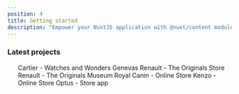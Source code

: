 ```yaml
---
position: 4
title: Getting started
description: "Empower your NuxtJS application with @nuxt/content module: write in a content/ directory and fetch your Markdown, JSON, YAML and CSV files through a MongoDB like API, acting as a Git-based Headless CMS."
---
```


### Latest projects

<ul>
  <project-tile image="cartier.jpeg" url="https://www.cartierwatchmakingencounters.com/">
    Cartier - Watches and Wonders Genevas
  </project-tile>

  <project-tile image="renault.jpeg" url="https://theoriginals-store.renault.com/">
    Renault - The Originals Store
  </project-tile>

  <project-tile image="renault.jpeg" url="https://theoriginals.renault.com/">
    Renault - The Originals Museum
  </project-tile>

  <project-tile image="royalcanin.jpeg" url="https://www.royalcanin.com/fr/shop" >
    Royal Canin - Online Store
  </project-tile>

  <project-tile image="kenzo.png" url="https://www.kenzo.com/" >
    Kenzo - Online Store
  </project-tile>

  <project-tile image="optus.jpeg" url="https://www.optus.com.au/" >
    Optus - Store app
  </project-tile>

</ul>
